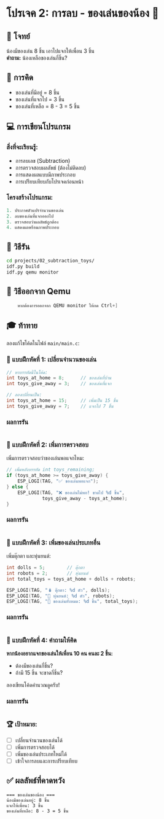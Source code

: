 # โปรเจค 2: การลบ - ของเล่นของน้อง 🧸

## 🎯 โจทย์
น้องมีของเล่น 8 ชิ้น เอาไปแจกให้เพื่อน 3 ชิ้น  
**คำถาม:** น้องเหลือของเล่นกี่ชิ้น?

## 🧮 การคิด
- ของเล่นที่มีอยู่ = 8 ชิ้น
- ของเล่นที่แจกไป = 3 ชิ้น
- ของเล่นที่เหลือ = 8 - 3 = 5 ชิ้น

## 💻 การเขียนโปรแกรม

### สิ่งที่จะเรียนรู้:
- การลบเลข (Subtraction)
- การตรวจสอบผลลัพธ์ (ต้องไม่ติดลบ)
- การแสดงผลแบบมีภาพประกอบ
- การเปรียบเทียบกับโปรเจคก่อนหน้า

### โครงสร้างโปรแกรม:
```c
1. ประกาศตัวแปรจำนวนของเล่น
2. ลบของเล่นที่แจกออกไป
3. ตรวจสอบว่าผลลัพธ์ถูกต้อง
4. แสดงผลพร้อมภาพประกอบ
```

## 🚀 วิธีรัน

```bash
cd projects/02_subtraction_toys/
idf.py build
idf.py qemu monitor
```

## 🚪 วิธีออกจาก Qemu
``` c
    หากต้องการออกจาก QEMU monitor ให้กด Ctrl+]
``` 


## 🎓 ท้าทาย

ลองแก้ไขโค้ดในไฟล์ `main/main.c`:

### 📝 แบบฝึกหัดที่ 1: เปลี่ยนจำนวนของเล่น
```c
// หาบรรทัดนี้ในโค้ด:
int toys_at_home = 8;      // ของเล่นที่บ้าน
int toys_give_away = 3;    // ของเล่นที่แจก

// ลองเปลี่ยนเป็น:
int toys_at_home = 15;     // เพิ่มเป็น 15 ชิ้น
int toys_give_away = 7;    // แจกไป 7 ชิ้น
```
### ผลการรัน
```

```

### 📝 แบบฝึกหัดที่ 2: เพิ่มการตรวจสอบ
เพิ่มการตรวจสอบว่าของเล่นพอแจกไหม:
```c
// เพิ่มหลังบรรทัด int toys_remaining;
if (toys_at_home >= toys_give_away) {
    ESP_LOGI(TAG, "✅ ของเล่นพอแจก");
} else {
    ESP_LOGI(TAG, "❌ ของเล่นไม่พอ! ขาดไป %d ชิ้น", 
             toys_give_away - toys_at_home);
}
```
### ผลการรัน
```

```
### 📝 แบบฝึกหัดที่ 3: เพิ่มของเล่นประเภทอื่น
เพิ่มตุ๊กตา และหุ่นยนต์:
```c
int dolls = 5;        // ตุ๊กตา
int robots = 2;       // หุ่นยนต์
int total_toys = toys_at_home + dolls + robots;

ESP_LOGI(TAG, "🪆 ตุ๊กตา: %d ตัว", dolls);
ESP_LOGI(TAG, "🤖 หุ่นยนต์: %d ตัว", robots);
ESP_LOGI(TAG, "🎯 ของเล่นทั้งหมด: %d ชิ้น", total_toys);
```
### ผลการรัน
```

```
### 📝 แบบฝึกหัดที่ 4: คำถามให้คิด
**หากน้องอยากแจกของเล่นให้เพื่อน 10 คน คนละ 2 ชิ้น:**
- ต้องมีของเล่นกี่ชิ้น?
- ถ้ามี 15 ชิ้น จะขาดกี่ชิ้น?

ลองเขียนโค้ดคำนวณดูครับ!
### ผลการรัน
```

```
### 🏆 เป้าหมาย:
- [ ] เปลี่ยนจำนวนของเล่นได้
- [ ] เพิ่มการตรวจสอบได้
- [ ] เพิ่มของเล่นประเภทใหม่ได้
- [ ] เข้าใจการลบและการเปรียบเทียบ

## ✅ ผลลัพธ์ที่คาดหวัง

```
=== ของเล่นของน้อง ===
น้องมีของเล่นอยู่: 8 ชิ้น
แจกให้เพื่อน: 3 ชิ้น
ของเล่นที่เหลือ: 8 - 3 = 5 ชิ้น
```
